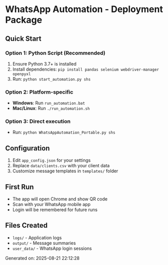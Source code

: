 # WhatsApp Automation - Deployment Package

## Quick Start

### Option 1: Python Script (Recommended)
1. Ensure Python 3.7+ is installed
2. Install dependencies: `pip install pandas selenium webdriver-manager openpyxl`
3. Run: `python start_automation.py shs`

### Option 2: Platform-specific
- **Windows**: Run `run_automation.bat`
- **Mac/Linux**: Run `./run_automation.sh`

### Option 3: Direct execution
- Run: `python WhatsAppAutomation_Portable.py shs`

## Configuration
1. Edit `app_config.json` for your settings
2. Replace `data/clients.csv` with your client data
3. Customize message templates in `templates/` folder

## First Run
- The app will open Chrome and show QR code
- Scan with your WhatsApp mobile app
- Login will be remembered for future runs

## Files Created
- `logs/` - Application logs
- `output/` - Message summaries
- `user_data/` - WhatsApp login sessions

Generated on: 2025-08-21 22:12:28
